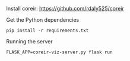 Install coreir: https://github.com/rdaly525/coreir

Get the Python dependencies
```
pip install -r requirements.txt
```

Running the server
```
FLASK_APP=coreir-viz-server.py flask run
```

